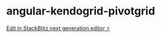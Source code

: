 # angular-kendogrid-pivotgrid

[Edit in StackBlitz next generation editor ⚡️](https://stackblitz.com/~/github.com/CsarDev/angular-kendogrid-pivotgrid)